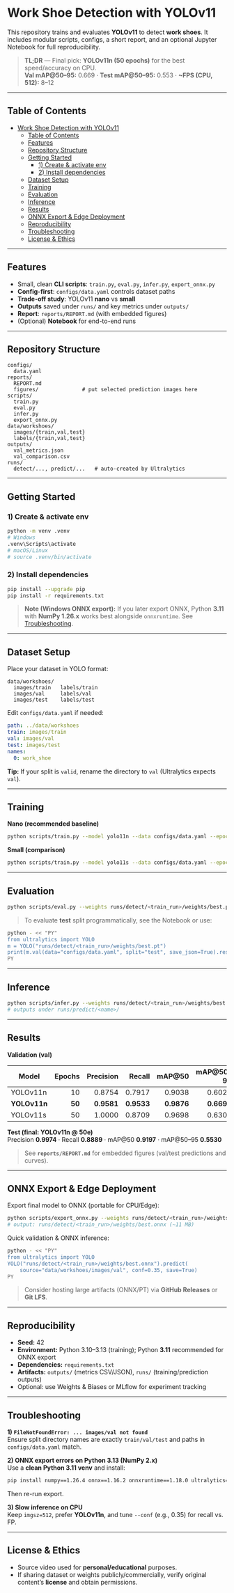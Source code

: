 # Work Shoe Detection with YOLOv11

This repository trains and evaluates **YOLOv11** to detect **work shoes**. It includes modular scripts, configs, a short report, and an optional Jupyter Notebook for full reproducibility.

> **TL;DR** — Final pick: **YOLOv11n (50 epochs)** for the best speed/accuracy on CPU.  
> **Val mAP@50–95:** 0.669 · **Test mAP@50–95:** 0.553 · **~FPS (CPU, 512):** 8–12

---

## Table of Contents
- [Work Shoe Detection with YOLOv11](#work-shoe-detection-with-yolov11)
  - [Table of Contents](#table-of-contents)
  - [Features](#features)
  - [Repository Structure](#repository-structure)
  - [Getting Started](#getting-started)
    - [1) Create \& activate env](#1-create--activate-env)
    - [2) Install dependencies](#2-install-dependencies)
  - [Dataset Setup](#dataset-setup)
  - [Training](#training)
  - [Evaluation](#evaluation)
  - [Inference](#inference)
  - [Results](#results)
  - [ONNX Export \& Edge Deployment](#onnx-export--edge-deployment)
  - [Reproducibility](#reproducibility)
  - [Troubleshooting](#troubleshooting)
  - [License \& Ethics](#license--ethics)

---

## Features
- Small, clean **CLI scripts**: `train.py`, `eval.py`, `infer.py`, `export_onnx.py`
- **Config-first**: `configs/data.yaml` controls dataset paths
- **Trade-off study**: YOLOv11 **nano** vs **small**
- **Outputs** saved under `runs/` and key metrics under `outputs/`
- **Report**: `reports/REPORT.md` (with embedded figures)
- (Optional) **Notebook** for end-to-end runs

---

## Repository Structure
```
configs/
  data.yaml
reports/
  REPORT.md
  figures/              # put selected prediction images here
scripts/
  train.py
  eval.py
  infer.py
  export_onnx.py
data/workshoes/
  images/{train,val,test}
  labels/{train,val,test}
outputs/
  val_metrics.json
  val_comparison.csv
runs/
  detect/..., predict/...   # auto-created by Ultralytics
```

---

## Getting Started

### 1) Create & activate env
```bash
python -m venv .venv
# Windows
.venv\Scripts\activate
# macOS/Linux
# source .venv/bin/activate
```

### 2) Install dependencies
```bash
pip install --upgrade pip
pip install -r requirements.txt
```

> **Note (Windows ONNX export):** If you later export ONNX, Python **3.11** with **NumPy 1.26.x** works best alongside `onnxruntime`. See [Troubleshooting](#troubleshooting).

---

## Dataset Setup

Place your dataset in YOLO format:

```
data/workshoes/
  images/train   labels/train
  images/val     labels/val
  images/test    labels/test
```

Edit `configs/data.yaml` if needed:
```yaml
path: ../data/workshoes
train: images/train
val: images/val
test: images/test
names:
  0: work_shoe
```

**Tip:** If your split is `valid`, rename the directory to `val` (Ultralytics expects `val`).

---

## Training

**Nano (recommended baseline)**
```bash
python scripts/train.py --model yolo11n --data configs/data.yaml --epochs 50 --batch 8 --imgsz 512
```

**Small (comparison)**
```bash
python scripts/train.py --model yolo11s --data configs/data.yaml --epochs 50 --batch 8 --imgsz 512
```

---

## Evaluation
```bash
python scripts/eval.py --weights runs/detect/<train_run>/weights/best.pt --data configs/data.yaml
```

> To evaluate **test** split programmatically, see the Notebook or use:
```bash
python - << "PY"
from ultralytics import YOLO
m = YOLO("runs/detect/<train_run>/weights/best.pt")
print(m.val(data="configs/data.yaml", split="test", save_json=True).results_dict)
PY
```

---

## Inference
```bash
python scripts/infer.py --weights runs/detect/<train_run>/weights/best.pt --source data/workshoes/images/val --conf 0.35
# outputs under runs/predict/<name>/
```

---

## Results

**Validation (val)**

| Model     | Epochs | Precision | Recall  | mAP@50  | mAP@50–95 | Inference (ms/img) | ~FPS |
|-----------|-------:|----------:|--------:|--------:|----------:|-------------------:|-----:|
| YOLOv11n  |   10   | 0.8754    | 0.7917  | 0.9038  | 0.6024    | 119.29             | 8.4  |
| **YOLOv11n** | **50** | **0.9581**  | **0.9533**| **0.9876**| **0.6695** | **121.29**           | **8.2** |
| YOLOv11s  |   50   | 1.0000    | 0.8709  | 0.9698  | 0.6303    | 229.01             | 4.4  |

**Test (final: YOLOv11n @ 50e)**  
Precision **0.9974** · Recall **0.8889** · mAP@50 **0.9197** · mAP@50–95 **0.5530**

> See **`reports/REPORT.md`** for embedded figures (val/test predictions and curves).

---

## ONNX Export & Edge Deployment

Export final model to ONNX (portable for CPU/Edge):
```bash
python scripts/export_onnx.py --weights runs/detect/<train_run>/weights/best.pt --half
# output: runs/detect/<train_run>/weights/best.onnx (~11 MB)
```

Quick validation & ONNX inference:
```bash
python - << "PY"
from ultralytics import YOLO
YOLO("runs/detect/<train_run>/weights/best.onnx").predict(
    source="data/workshoes/images/val", conf=0.35, save=True)
PY
```

> Consider hosting large artifacts (ONNX/PT) via **GitHub Releases** or **Git LFS**.

---

## Reproducibility
- **Seed:** 42  
- **Environment:** Python 3.10–3.13 (training); Python **3.11** recommended for ONNX export  
- **Dependencies:** `requirements.txt`  
- **Artifacts:** `outputs/` (metrics CSV/JSON), `runs/` (training/prediction outputs)  
- Optional: use Weights & Biases or MLflow for experiment tracking

---

## Troubleshooting

**1) `FileNotFoundError: ... images/val not found`**  
Ensure split directory names are exactly `train/val/test` and paths in `configs/data.yaml` match.

**2) ONNX export errors on Python 3.13 (NumPy 2.x)**  
Use a **clean Python 3.11 venv** and install:
```bash
pip install numpy==1.26.4 onnx==1.16.2 onnxruntime==1.18.0 ultralytics==8.3.186
```
Then re-run export.

**3) Slow inference on CPU**  
Keep `imgsz=512`, prefer **YOLOv11n**, and tune `--conf` (e.g., 0.35) for recall vs. FP.

---

## License & Ethics
- Source video used for **personal/educational** purposes.  
- If sharing dataset or weights publicly/commercially, verify original content’s **license** and obtain permissions.